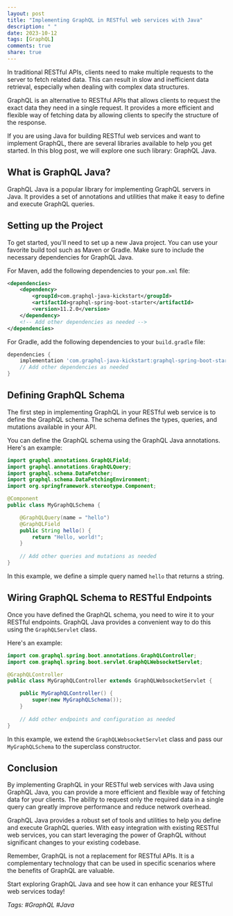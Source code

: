 ```yaml
---
layout: post
title: "Implementing GraphQL in RESTful web services with Java"
description: " "
date: 2023-10-12
tags: [GraphQL]
comments: true
share: true
---
```


In traditional RESTful APIs, clients need to make multiple requests to the server to fetch related data. This can result in slow and inefficient data retrieval, especially when dealing with complex data structures.

GraphQL is an alternative to RESTful APIs that allows clients to request the exact data they need in a single request. It provides a more efficient and flexible way of fetching data by allowing clients to specify the structure of the response.

If you are using Java for building RESTful web services and want to implement GraphQL, there are several libraries available to help you get started. In this blog post, we will explore one such library: GraphQL Java.

## What is GraphQL Java?

GraphQL Java is a popular library for implementing GraphQL servers in Java. It provides a set of annotations and utilities that make it easy to define and execute GraphQL queries.

## Setting up the Project

To get started, you'll need to set up a new Java project. You can use your favorite build tool such as Maven or Gradle. Make sure to include the necessary dependencies for GraphQL Java.

For Maven, add the following dependencies to your `pom.xml` file:

```xml
<dependencies>
    <dependency>
        <groupId>com.graphql-java-kickstart</groupId>
        <artifactId>graphql-spring-boot-starter</artifactId>
        <version>11.2.0</version>
    </dependency>
    <!-- Add other dependencies as needed -->
</dependencies>
```

For Gradle, add the following dependencies to your `build.gradle` file:

```groovy
dependencies {
    implementation 'com.graphql-java-kickstart:graphql-spring-boot-starter:11.2.0'
    // Add other dependencies as needed
}
```

## Defining GraphQL Schema

The first step in implementing GraphQL in your RESTful web service is to define the GraphQL schema. The schema defines the types, queries, and mutations available in your API.

You can define the GraphQL schema using the GraphQL Java annotations. Here's an example:

```java
import graphql.annotations.GraphQLField;
import graphql.annotations.GraphQLQuery;
import graphql.schema.DataFetcher;
import graphql.schema.DataFetchingEnvironment;
import org.springframework.stereotype.Component;

@Component
public class MyGraphQLSchema {

    @GraphQLQuery(name = "hello")
    @GraphQLField
    public String hello() {
        return "Hello, world!";
    }
    
    // Add other queries and mutations as needed
}
```

In this example, we define a simple query named `hello` that returns a string.

## Wiring GraphQL Schema to RESTful Endpoints

Once you have defined the GraphQL schema, you need to wire it to your RESTful endpoints. GraphQL Java provides a convenient way to do this using the `GraphQLServlet` class.

Here's an example:

```java
import com.graphql.spring.boot.annotations.GraphQLController;
import com.graphql.spring.boot.servlet.GraphQLWebsocketServlet;

@GraphQLController
public class MyGraphQLController extends GraphQLWebsocketServlet {

    public MyGraphQLController() {
        super(new MyGraphQLSchema());
    }
    
    // Add other endpoints and configuration as needed
}
```

In this example, we extend the `GraphQLWebsocketServlet` class and pass our `MyGraphQLSchema` to the superclass constructor.

## Conclusion

By implementing GraphQL in your RESTful web services with Java using GraphQL Java, you can provide a more efficient and flexible way of fetching data for your clients. The ability to request only the required data in a single query can greatly improve performance and reduce network overhead.

GraphQL Java provides a robust set of tools and utilities to help you define and execute GraphQL queries. With easy integration with existing RESTful web services, you can start leveraging the power of GraphQL without significant changes to your existing codebase.

Remember, GraphQL is not a replacement for RESTful APIs. It is a complementary technology that can be used in specific scenarios where the benefits of GraphQL are valuable.

Start exploring GraphQL Java and see how it can enhance your RESTful web services today!

*Tags: #GraphQL #Java*